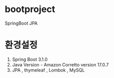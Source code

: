 # bootproject
SpringBoot JPA

# 환경설정
1. Spring Boot 3.1.0
2. Java Version - Amazon Corretto version 17.0.7
3. JPA , thymeleaf , Lombok , MySQL
